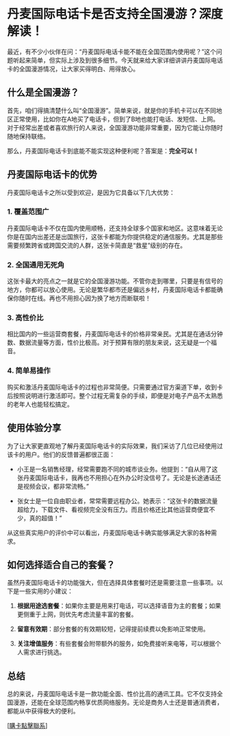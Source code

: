 # 丹麦国际电话卡是否支持全国漫游？深度解读！

最近，有不少小伙伴在问：“丹麦国际电话卡能不能在全国范围内使用呢？”这个问题听起来简单，但实际上涉及到很多细节。今天就来给大家详细讲讲丹麦国际电话卡的全国漫游情况，让大家买得明白、用得放心。

## 什么是全国漫游？

首先，咱们得搞清楚什么叫“全国漫游”。简单来说，就是你的手机卡可以在不同地区正常使用，比如你在A地买了电话卡，但到了B地也能打电话、发短信、上网。对于经常出差或者喜欢旅行的人来说，全国漫游功能非常重要，因为它能让你随时随地保持联络。

那么，丹麦国际电话卡到底能不能实现这种便利呢？答案是：**完全可以！**

## 丹麦国际电话卡的优势

丹麦国际电话卡之所以受到欢迎，是因为它具备以下几大优势：

### 1. 覆盖范围广
丹麦国际电话卡不仅在国内使用顺畅，还支持全球多个国家和地区。这意味着无论你是在国内出差还是出国旅行，这张卡都能为你提供稳定的通信服务。尤其是那些需要频繁跨省或跨国交流的人群，这张卡简直是“救星”级别的存在。

### 2. 全国通用无死角
这张卡最大的亮点之一就是它的全国漫游功能。不管你走到哪里，只要是有信号的地方，你都可以放心使用。无论是繁华都市还是偏远乡村，丹麦国际电话卡都能确保你随时在线。再也不用担心因为换了地方而断联啦！

### 3. 高性价比
相比国内的一些运营商套餐，丹麦国际电话卡的价格非常亲民。尤其是在通话分钟数、数据流量等方面，性价比极高。对于预算有限的朋友来说，这无疑是一个福音。

### 4. 简单易操作
购买和激活丹麦国际电话卡的过程也非常简便。只需要通过官方渠道下单，收到卡后按照说明进行激活即可。整个过程无需复杂的手续，即便是对电子产品不太熟悉的老年人也能轻松搞定。

## 使用体验分享

为了让大家更直观地了解丹麦国际电话卡的实际效果，我们采访了几位已经使用过该卡的用户。他们的反馈普遍都很正面：

- 小王是一名销售经理，经常需要跑不同的城市谈业务。他提到：“自从用了这张丹麦国际电话卡，我再也不用担心在外办公时没信号了。无论是长途通话还是视频会议，都非常流畅。”
  
- 张女士是一位自由职业者，常常需要远程办公。她表示：“这张卡的数据流量超给力，下载文件、看视频完全没有压力。而且价格还比其他运营商便宜不少，真的超值！”

从这些真实用户的评价中可以看出，丹麦国际电话卡确实能够满足大家的各种需求。

## 如何选择适合自己的套餐？

虽然丹麦国际电话卡的功能强大，但在选择具体套餐时还是需要注意一些事项。以下是一些实用的小建议：

1. **根据用途选套餐**：如果你主要是用来打电话，可以选择语音为主的套餐；如果更侧重于上网，则优先考虑流量丰富的套餐。
   
2. **留意有效期**：部分套餐的有效期较短，记得提前续费以免影响正常使用。
   
3. **关注增值服务**：有些套餐会附带额外的服务，如免费接听来电等，可以根据个人需求进行挑选。

## 总结

总的来说，丹麦国际电话卡是一款功能全面、性价比高的通讯工具。它不仅支持全国漫游，还能在全球范围内畅享优质网络服务。无论是商务人士还是普通消费者，都能从中获得极大的便利。

[[購卡點擊聯系](https://t.me/s/esim1088)]